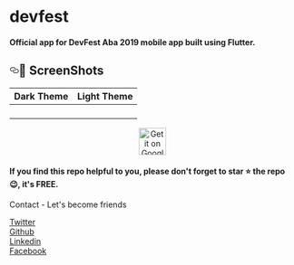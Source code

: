 # devfest

<h4>Official app for DevFest Aba 2019 mobile app built using Flutter.</h4>

<h2><a id="user-content--screenshots" class="anchor" aria-hidden="true" href="#-screenshots"><svg class="octicon octicon-link" viewBox="0 0 16 16" version="1.1" width="16" height="16" aria-hidden="true"><path fill-rule="evenodd" d="M4 9h1v1H4c-1.5 0-3-1.69-3-3.5S2.55 3 4 3h4c1.45 0 3 1.69 3 3.5 0 1.41-.91 2.72-2 3.25V8.59c.58-.45 1-1.27 1-2.09C10 5.22 8.98 4 8 4H4c-.98 0-2 1.22-2 2.5S3 9 4 9zm9-3h-1v1h1c1 0 2 1.22 2 2.5S13.98 12 13 12H9c-.98 0-2-1.22-2-2.5 0-.83.42-1.64 1-2.09V6.25c-1.09.53-2 1.84-2 3.25C6 11.31 7.55 13 9 13h4c1.45 0 3-1.69 3-3.5S14.5 6 13 6z"></path></svg></a><g-emoji class="g-emoji" alias="camera_flash" fallback-src="https://github.githubassets.com/images/icons/emoji/unicode/1f4f8.png">📸</g-emoji> ScreenShots</h2>
<table>
<thead>
<tr>
<th align="center">Dark Theme</th>
<th align="center">Light Theme</th>
</tr>
</thead>
<tbody>
<tr>
<td align="center"><a target="_blank" rel="noopener noreferrer" href="https://lh3.googleusercontent.com/KY4d1mbPF6NDuQoJ3KPdv1EEcc8FsoEsgYnyUmiX09S-vVo0lAV3Xaoyq1T5WV3Xajg=w720-h310-rw"><img src="https://lh3.googleusercontent.com/KY4d1mbPF6NDuQoJ3KPdv1EEcc8FsoEsgYnyUmiX09S-vVo0lAV3Xaoyq1T5WV3Xajg=w720-h310-rw" alt="" data-canonical-src="https://i.imgur.com/ipUdGyk.png" style="max-width:100%;"></a></td>
<td align="center"><a target="_blank" rel="noopener noreferrer" href="https://lh3.googleusercontent.com/e-0pGGBKEFAOHZDHGEajs6ITEkpaLdrftpzToZ2pwTi-qGwcjY1EhIoFU_yj3MxlVq4=w720-h310-rw"><img src="https://lh3.googleusercontent.com/e-0pGGBKEFAOHZDHGEajs6ITEkpaLdrftpzToZ2pwTi-qGwcjY1EhIoFU_yj3MxlVq4=w720-h310-rw" alt="" data-canonical-src="https://i.imgur.com/u1rCsZ8.png" style="max-width:100%;"></a></td>
</tr>
<tr>
<td align="center"><a target="_blank" rel="noopener noreferrer" href="https://lh3.googleusercontent.com/wt7Rd8nF4Ccm7-TmntYSdV2YaHzYplFkFX9jK5cu2MANNFpWuR5UIc1DD73SL6kW9YM=w720-h310-rw"><img src="https://lh3.googleusercontent.com/wt7Rd8nF4Ccm7-TmntYSdV2YaHzYplFkFX9jK5cu2MANNFpWuR5UIc1DD73SL6kW9YM=w720-h310-rw" alt="" data-canonical-src="https://i.imgur.com/rujH2xz.png" style="max-width:100%;"></a></td>
<td align="center"><a target="_blank" rel="noopener noreferrer" href="https://lh3.googleusercontent.com/dFLrBGZmu4_StiVdJj1Xz156I-a9w6Z2aCKD8jwCXZzfB6SZXXLkJlb8__N5by45d2Jj=w720-h310-rw"><img src="https://lh3.googleusercontent.com/dFLrBGZmu4_StiVdJj1Xz156I-a9w6Z2aCKD8jwCXZzfB6SZXXLkJlb8__N5by45d2Jj=w720-h310-rw" alt="" data-canonical-src="https://i.imgur.com/gOx5T8H.png" style="max-width:100%;"></a></td>
</tr>
<tr>
<td align="center"><a target="_blank" rel="noopener noreferrer" href="https://lh3.googleusercontent.com/XhYtYsQVeRDv5pn4kWzKfpjwcofPpsdRr2ISvxiCw3kQ1WgGZLmQb-c06mCnOJJFyWc=w720-h310-rw"><img src="https://lh3.googleusercontent.com/XhYtYsQVeRDv5pn4kWzKfpjwcofPpsdRr2ISvxiCw3kQ1WgGZLmQb-c06mCnOJJFyWc=w720-h310-rw" alt="" data-canonical-src="https://i.imgur.com/RubqN3Z.png" style="max-width:100%;"></a></td>
<td align="center"><a target="_blank" rel="noopener noreferrer" href="https://lh3.googleusercontent.com/UK71yaAN7e447_i8RTGkmmQil6uIs99pxu7_M-bprZ7Uc4XrHMfCnzSzKIV8UiTxk-xi=w720-h310-rw"><img src="https://lh3.googleusercontent.com/UK71yaAN7e447_i8RTGkmmQil6uIs99pxu7_M-bprZ7Uc4XrHMfCnzSzKIV8UiTxk-xi=w720-h310-rw" alt="" data-canonical-src="https://i.imgur.com/D2Ucb2t.png" style="max-width:100%;"></a></td>
</tr>
  
  <tr>
<td align="center"><a target="_blank" rel="noopener noreferrer" href="https://lh3.googleusercontent.com/VEVi6-rxfL5PUMzKX6Eg_vgEOMi7kdKvCKXddalvOQ4FVERoE5Czk4clIAAezieKTOKa=w720-h310-rw"><img src="https://lh3.googleusercontent.com/VEVi6-rxfL5PUMzKX6Eg_vgEOMi7kdKvCKXddalvOQ4FVERoE5Czk4clIAAezieKTOKa=w720-h310-rw" alt="" data-canonical-src="https://i.imgur.com/RubqN3Z.png" style="max-width:100%;"></a></td>
<td align="center"><a target="_blank" rel="noopener noreferrer" href="https://lh3.googleusercontent.com/j3IAOqVdC6FXC7Ik---KZP_VKqLCj9VPl2Th0cKahLZzF6kpEVV7Wzj1yLbA2_tfwg=w720-h310-rw"><img src="https://lh3.googleusercontent.com/j3IAOqVdC6FXC7Ik---KZP_VKqLCj9VPl2Th0cKahLZzF6kpEVV7Wzj1yLbA2_tfwg=w720-h310-rw" alt="" data-canonical-src="https://i.imgur.com/D2Ucb2t.png" style="max-width:100%;"></a></td>
</tr>
</tbody>
</table>

<p align="center">
<a href="https://play.google.com/store/apps/details?id=com.gdgaba.devfest" rel="nofollow"><img alt="Get it on Google Play" src="https://camo.githubusercontent.com/a10b248bacb12577352a771761414b5e79b0f5da/68747470733a2f2f676f6c64746f6e656d7573696367726f75702e636f6d2f696d672f676f6c64746f6e652f6d61696e2d706167652f6e6577732f706c617973746f72652d62616467652e706e67" height="48px" data-canonical-src="https://goldtonemusicgroup.com/img/goldtone/main-page/news/playstore-badge.png" style="max-width:100%;"></a>
</p>

<h4>If you find this repo helpful to you, please don't forget to star ⭐ the repo 😉, it's FREE. </h4>

Contact - Let's become friends

<a href="https://twitter.com/Promise_Amadi1">Twitter</a></br>
<a href="https://github.com/Wizpna">Github</a></br>
<a href="https://www.linkedin.com/in/promise-amadi-101759a1/">Linkedin</a></br>
<a href="https://www.facebook.com/promise.nzubechi.amadi">Facebook</a>
